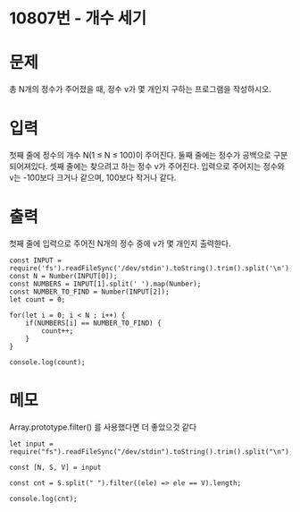 # 10807번 - 개수 세기


# 문제
총 N개의 정수가 주어졌을 때, 정수 v가 몇 개인지 구하는 프로그램을 작성하시오.

# 입력
첫째 줄에 정수의 개수 N(1 ≤ N ≤ 100)이 주어진다. 둘째 줄에는 정수가 공백으로 구분되어져있다. 셋째 줄에는 찾으려고 하는 정수 v가 주어진다. 입력으로 주어지는 정수와 v는 -100보다 크거나 같으며, 100보다 작거나 같다.

# 출력
첫째 줄에 입력으로 주어진 N개의 정수 중에 v가 몇 개인지 출력한다.
```
const INPUT = require('fs').readFileSync('/dev/stdin').toString().trim().split('\n');
const N = Number(INPUT[0]);
const NUMBERS = INPUT[1].split(' ').map(Number);
const NUMBER_TO_FIND = Number(INPUT[2]);
let count = 0;

for(let i = 0; i < N ; i++) {
    if(NUMBERS[i] == NUMBER_TO_FIND) {
        count++;
    }
}

console.log(count);
```

# 메모
Array.prototype.filter() 를 사용했다면 더 좋았으것 같다
```
let input = require("fs").readFileSync("/dev/stdin").toString().trim().split("\n");

const [N, S, V] = input

const cnt = S.split(" ").filter((ele) => ele == V).length;

console.log(cnt);
```
